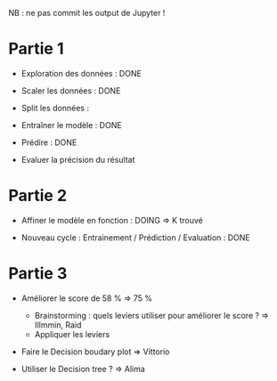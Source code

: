 NB : ne pas commit les output de Jupyter !

# Partie 1

- Exploration des données : DONE

- Scaler les données : DONE

- Split les données : 

- Entraîner le modèle : DONE

- Prédire : DONE

- Evaluer la précision du résultat 

# Partie 2

- Affiner le modèle en fonction : DOING => K trouvé

- Nouveau cycle : Entrainement / Prédiction / Evaluation : DONE

# Partie 3

- Améliorer le score de 58 % => 75 %
    - Brainstorming : quels leviers utiliser pour améliorer le score ? => Illmmin, Raid
    - Appliquer les leviers

- Faire le Decision boudary plot => Vittorio

- Utiliser le Decision tree ? => Alima